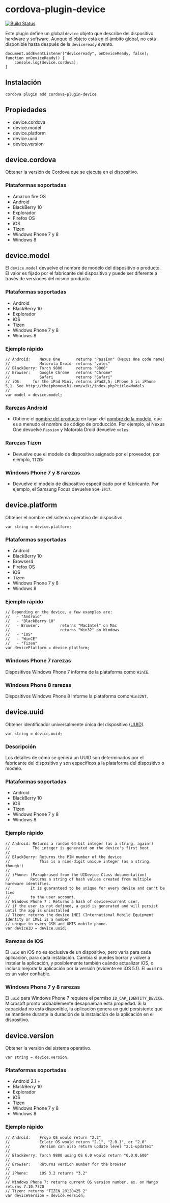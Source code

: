 <!--
# license: Licensed to the Apache Software Foundation (ASF) under one
#         or more contributor license agreements.  See the NOTICE file
#         distributed with this work for additional information
#         regarding copyright ownership.  The ASF licenses this file
#         to you under the Apache License, Version 2.0 (the
#         "License"); you may not use this file except in compliance
#         with the License.  You may obtain a copy of the License at
#
#           http://www.apache.org/licenses/LICENSE-2.0
#
#         Unless required by applicable law or agreed to in writing,
#         software distributed under the License is distributed on an
#         "AS IS" BASIS, WITHOUT WARRANTIES OR CONDITIONS OF ANY
#         KIND, either express or implied.  See the License for the
#         specific language governing permissions and limitations
#         under the License.
-->

# cordova-plugin-device

[![Build Status](https://travis-ci.org/apache/cordova-plugin-device.svg?branch=master)](https://travis-ci.org/apache/cordova-plugin-device)

Este plugin define un global `device` objeto que describe del dispositivo hardware y software. Aunque el objeto está en el ámbito global, no está disponible hasta después de la `deviceready` evento.

    document.addEventListener("deviceready", onDeviceReady, false);
    function onDeviceReady() {
        console.log(device.cordova);
    }
    

## Instalación

    cordova plugin add cordova-plugin-device
    

## Propiedades

  * device.cordova
  * device.model
  * device.platform
  * device.uuid
  * device.version

## device.cordova

Obtener la versión de Cordova que se ejecuta en el dispositivo.

### Plataformas soportadas

  * Amazon fire OS
  * Android
  * BlackBerry 10
  * Explorador
  * Firefox OS
  * iOS
  * Tizen
  * Windows Phone 7 y 8
  * Windows 8

## device.model

El `device.model` devuelve el nombre de modelo del dispositivo o producto. El valor es fijado por el fabricante del dispositivo y puede ser diferente a través de versiones del mismo producto.

### Plataformas soportadas

  * Android
  * BlackBerry 10
  * Explorador
  * iOS
  * Tizen
  * Windows Phone 7 y 8
  * Windows 8

### Ejemplo rápido

    // Android:    Nexus One       returns "Passion" (Nexus One code name)
    //             Motorola Droid  returns "voles"
    // BlackBerry: Torch 9800      returns "9800"
    // Browser:    Google Chrome   returns "Chrome"
    //             Safari          returns "Safari"
    // iOS:     for the iPad Mini, returns iPad2,5; iPhone 5 is iPhone 5,1. See http://theiphonewiki.com/wiki/index.php?title=Models
    //
    var model = device.model;
    

### Rarezas Android

  * Obtiene el [nombre del producto](http://developer.android.com/reference/android/os/Build.html#PRODUCT) en lugar del [nombre de la modelo](http://developer.android.com/reference/android/os/Build.html#MODEL), que es a menudo el nombre de código de producción. Por ejemplo, el Nexus One devuelve `Passion` y Motorola Droid devuelve `voles`.

### Rarezas Tizen

  * Devuelve que el modelo de dispositivo asignado por el proveedor, por ejemplo, `TIZEN`

### Windows Phone 7 y 8 rarezas

  * Devuelve el modelo de dispositivo especificado por el fabricante. Por ejemplo, el Samsung Focus devuelve `SGH-i917`.

## device.platform

Obtener el nombre del sistema operativo del dispositivo.

    var string = device.platform;
    

### Plataformas soportadas

  * Android
  * BlackBerry 10
  * Browser4
  * Firefox OS
  * iOS
  * Tizen
  * Windows Phone 7 y 8
  * Windows 8

### Ejemplo rápido

    // Depending on the device, a few examples are:
    //   - "Android"
    //   - "BlackBerry 10"
    //   - Browser:         returns "MacIntel" on Mac
    //                      returns "Win32" on Windows
    //   - "iOS"
    //   - "WinCE"
    //   - "Tizen"
    var devicePlatform = device.platform;
    

### Windows Phone 7 rarezas

Dispositivos Windows Phone 7 informe de la plataforma como `WinCE`.

### Windows Phone 8 rarezas

Dispositivos Windows Phone 8 Informe la plataforma como `Win32NT`.

## device.uuid

Obtener identificador universalmente única del dispositivo ([UUID](http://en.wikipedia.org/wiki/Universally_Unique_Identifier)).

    var string = device.uuid;
    

### Descripción

Los detalles de cómo se genera un UUID son determinados por el fabricante del dispositivo y son específicos a la plataforma del dispositivo o modelo.

### Plataformas soportadas

  * Android
  * BlackBerry 10
  * iOS
  * Tizen
  * Windows Phone 7 y 8
  * Windows 8

### Ejemplo rápido

    // Android: Returns a random 64-bit integer (as a string, again!)
    //          The integer is generated on the device's first boot
    //
    // BlackBerry: Returns the PIN number of the device
    //             This is a nine-digit unique integer (as a string, though!)
    //
    // iPhone: (Paraphrased from the UIDevice Class documentation)
    //         Returns a string of hash values created from multiple hardware identifies.
    //         It is guaranteed to be unique for every device and can't be tied
    //         to the user account.
    // Windows Phone 7 : Returns a hash of device+current user,
    // if the user is not defined, a guid is generated and will persist until the app is uninstalled
    // Tizen: returns the device IMEI (International Mobile Equipment Identity or IMEI is a number
    // unique to every GSM and UMTS mobile phone.
    var deviceID = device.uuid;
    

### Rarezas de iOS

El `uuid` en iOS no es exclusiva de un dispositivo, pero varía para cada aplicación, para cada instalación. Cambia si puedes borrar y volver a instalar la aplicación, y posiblemente también cuándo actualizar iOS, o incluso mejorar la aplicación por la versión (evidente en iOS 5.1). El `uuid` no es un valor confiable.

### Windows Phone 7 y 8 rarezas

El `uuid` para Windows Phone 7 requiere el permiso `ID_CAP_IDENTITY_DEVICE`. Microsoft pronto probablemente desaprueban esta propiedad. Si la capacidad no está disponible, la aplicación genera un guid persistente que se mantiene durante la duración de la instalación de la aplicación en el dispositivo.

## device.version

Obtener la versión del sistema operativo.

    var string = device.version;
    

### Plataformas soportadas

  * Android 2.1 +
  * BlackBerry 10
  * Explorador
  * iOS
  * Tizen
  * Windows Phone 7 y 8
  * Windows 8

### Ejemplo rápido

    // Android:    Froyo OS would return "2.2"
    //             Eclair OS would return "2.1", "2.0.1", or "2.0"
    //             Version can also return update level "2.1-update1"
    //
    // BlackBerry: Torch 9800 using OS 6.0 would return "6.0.0.600"
    //
    // Browser:    Returns version number for the browser
    //
    // iPhone:     iOS 3.2 returns "3.2"
    //
    // Windows Phone 7: returns current OS version number, ex. on Mango returns 7.10.7720
    // Tizen: returns "TIZEN_20120425_2"
    var deviceVersion = device.version;